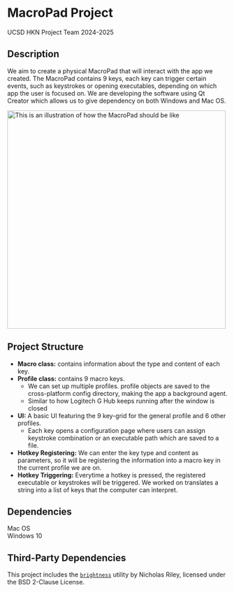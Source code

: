# MacroPad Project
UCSD HKN Project Team 2024-2025
## Description
We aim to create a physical MacroPad that will interact with the app we created. The MacroPad contains 9 keys, each key can trigger certain events, such as keystrokes or opening executables, depending on which app the user is focused on. We are developing the software using Qt Creator which allows us to give dependency on both Windows and Mac OS. 

<img src="https://github.com/user-attachments/assets/a738b8c8-45b8-41a9-91e3-906b14a6907a" alt="This is an illustration of how the MacroPad should be like" width="500" >

## Project Structure

- **Macro class:** contains information about the type and content of each key.   
- **Profile class:** contains 9 macro keys.   
   - We can set up multiple profiles. profile objects are saved to the cross-platform config directory, making the app a background agent.     
   - Similar to how Logitech G Hub keeps running after the window is closed
- **UI:** A basic UI featuring the 9 key-grid for the general profile and 6 other profiles. 
   - Each key opens a configuration page where users can assign keystroke combination or an executable path which are saved to a file.
- **Hotkey Registering:** We can enter the key type and content as parameters, so it will be registering the information into a macro key in the current profile we are on.
- **Hotkey Triggering:** Everytime a hotkey is pressed, the registered executable or keystrokes will be triggered. We worked on translates a string into a list of keys that the computer can interpret. 
## Dependencies
Mac OS  
Windows 10

## Third-Party Dependencies
This project includes the [`brightness`](https://github.com/nriley/brightness) utility by Nicholas Riley, licensed under the BSD 2-Clause License.
